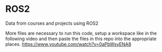 # ROS2
Data from courses and projects using ROS2

More files are necessary to run this code, setup a workspace like in the following video 
and then paste the files in this repo into the appropriate places.
https://www.youtube.com/watch?v=0aPbWsyENA8 
